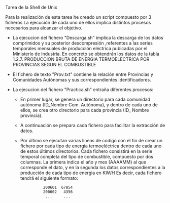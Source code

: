 Tarea de la Shell de Unix

Para la realización de esta tarea he creado un script compuesto por 3 ficheros
La ejecución de cada uno de ellos implica distintos procesos necesarios para alcanzar
el objetivo.

- La ejecucion del fichero "Descarga.sh" implica la descarga de los datos comprimidos
  y su posterior descompresión ,referentes a las series temporales mensuales de producción
  eléctrica pubicadas por el Ministerio de Industria. En concreto se obtendrán los datos 
  de la tabla 1.2.7. PRODUCCION BRUTA DE ENERGIA TERMOELECTRICA POR PROVINCIAS SEGUN EL COMBUSTIBLE

- El fichero de texto "Prov.txt" contiene la relación entre Provincias y Comunidades 
  Autónomas y sus correspondientes identificadores.

- La ejecucion del fichero "Practica.sh" entraña diferentes procesos:

	- En primer lugar, se genera un directorio para cada comunidad autónoma
	 (ID_Nombre Com. Autónoma), y dentro de cada uno de ellos, se crea otro directorio
	 para cada provincia (ID_ Nombre provincia).
	 
	- A continuación se prepara cada fichero para facilitar la extracción de datos.	  
	
	- Por último se ejecutan varias lineas de codigo con el fin de crear un fichero
	  por cada tipo de energia termoeléctrica dentro de cada uno de estos últimos directorios.
	  Cada fichero consistirá en la serie temporal completa del tipo de combustible, compuesto
	  por dos columnas.	La primera indica el año y mes (AAAAMM) al que corresponde el dato, y en la 
	  segunda los datos correspondientes a la producción de cada tipo de energia en KW/H
	  Es decir, cada fichero tendrá el siguiente formato:
	  
	     
					200601  67854
					200602   4356
					 ...     ...
